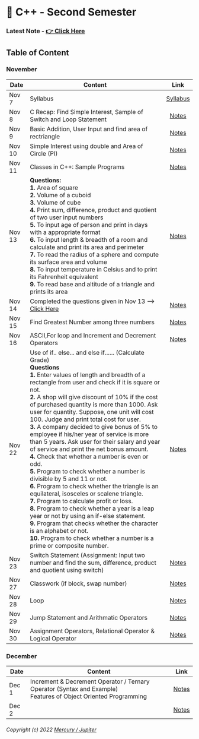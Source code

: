 # 📜 C++ - Second Semester 

### Latest Note - [👉 Click Here](#december)

## Table of Content

### November 

|Date|Content|Link|
|--------|---------|:---------:|
|Nov 7|Syllabus|[Syllabus](/Notes/November/November/000_Nov7/)|
|Nov 8|C Recap: Find Simple Interest, Sample of Switch and Loop Statement|[Notes](/Notes/November/November/001_Nov8/)|
|Nov 9|Basic Addition, User Input and find area of rectriangle|[Notes](/Notes/November/002_Nov9/)|
|Nov 10|Simple Interest using double and Area of Circle (PI)|[Notes](/Notes/November/003_Nov10/)|
|Nov 11|Classes in C++: Sample Programs|[Notes](/Notes/November/004_Nov11/)|
|Nov 13|**Questions:**<br/>**1.** Area of square <br/> **2.** Volume of a cuboid <br/> **3.** Volume of cube <br/> **4.** Print sum, difference, product and quotient of two user input numbers <br/> **5.** To input age of person and print in days with a appropriate format <br/> **6.** To input length & breadth of a room and calculate and print its area and perimeter <br/> **7.** To read the radius of a sphere and compute its surface area and volume <br/> **8.** To input temperature in Celsius and to print its Fahrenheit equivalent <br/> **9.** To read base and altitude of a triangle and prints its area|[Notes](/Notes/November/005_Nov13/)|
|Nov 14|Completed the questions given in Nov 13 --> [Click Here](/Notes/November/005_Nov13/)|[Notes](/Notes/November/006_Nov14/)|
|Nov 15|Find Greatest Number among three numbers |[Notes](/Notes/November/007_Nov15)|
|Nov 16|ASCII,For loop and Increment and Decrement Operators |[Notes](/Notes/November/008_Nov16/)|
|Nov 22|Use of if.. else... and else if...... (Calculate Grade) <br/> **Questions** <br/> **1.** Enter values of length and breadth of a rectangle from user and check if it is square or not. <br/> **2.** A shop will give discount of 10% if the cost of purchased quantity is more than 1000. Ask user for quantity. Suppose, one unit will cost 100. Judge and print total cost for user. <br/> **3.** A company decided to give bonus of 5% to employee if his/her year of service is more than 5 years. Ask user for their salary and year of service and print the net bonus amount. <br/> **4.** Check that whether a number is even or odd. <br/> **5.** Program to check whether a number is divisible by 5 and 11 or not. <br/> **6.** Program to check whether the triangle is an equilateral, isosceles or scalene triangle. <br/> **7.** Program to calculate profit or loss. <br/> **8.** Program to check whether a year is a leap year or not by using an if-else statement. <br/> **9.** Program that checks whether the character is an alphabet or not. <br/> **10.** Program to check whether a number is a prime or composite number.|[Notes](/Notes/November/009_Nov22/) |
|Nov 23|Switch Statement (Assignment: Input two number and find the sum, difference, product and quotient using switch)| [Notes](/Notes/November/010_Nov23/)|
|Nov 27| Classwork (if block, swap number)| [Notes](/Notes/November/011_Nov27/)|
|Nov 28| Loop | [Notes](/Notes/November/012_Nov28/)|
|Nov 29| Jump Statement and Arithmatic Operators| [Notes](/Notes/November/013_Nov29/)|
|Nov 30| Assignment Operators, Relational Operator & Logical Operator | [Notes](/Notes/November/014_Nov30/)|


### December

|Date|Content|Link|
|---|---|---|
|Dec 1| Increment & Decrement Operator / Ternary Operator (Syntax and Example) <br/> Features of Object Oriented Programming |[Notes](/Notes/December/001_Dec1/)|
|Dec 2|  |[Notes](/Notes/December/002_Dec2/)|


###### Copyright (c) 2022 [Mercury / Jupiter](https://nikhilbastola.com.np) 
